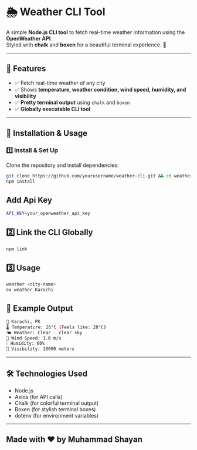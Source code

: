 # 🌦️ Weather CLI Tool  

A simple **Node.js CLI tool** to fetch real-time weather information using the **OpenWeather API**.  
Styled with **chalk** and **boxen** for a beautiful terminal experience. 🚀  

---

## 📌 Features  
- ✅ Fetch real-time weather of any city  
- ✅ Shows **temperature, weather condition, wind speed, humidity, and visibility**  
- ✅ **Pretty terminal output** using `chalk` and `boxen`  
- ✅ **Globally executable CLI tool**  

---

## 🚀 Installation & Usage  
### **1️⃣ Install & Set Up**  
Clone the repository and install dependencies:  
```sh
git clone https://github.com/yourusername/weather-cli.git && cd weather-cli
npm install
```

## Add Api Key
```sh
API_KEY=your_openweather_api_key
```

## 2️⃣ Link the CLI Globally
```sh
npm link
```

## 3️⃣ Usage
```sh
weather <city-name>
ex weather Karachi
```
## 📌 Example Output
```sh
📍 Karachi, PK
🌡️ Temperature: 26°C (Feels like: 28°C)
🌤️ Weather: Clear - clear sky
💨 Wind Speed: 3.6 m/s
💧 Humidity: 60%
👀 Visibility: 10000 meters
```
---

## 🛠️ Technologies Used
-  Node.js
-  Axios (for API calls) 
-  Chalk (for colorful terminal output)
-  Boxen (for stylish terminal boxes)
-  dotenv (for environment variables)

---


## Made with ❤️ by Muhammad Shayan 

